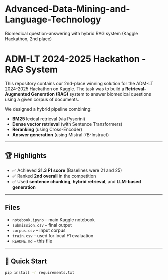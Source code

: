 # Advanced-Data-Mining-and-Language-Technology
Biomedical question-answering with hybrid RAG system (Kaggle Hackathon, 2nd place)

#  ADM-LT 2024-2025 Hackathon - RAG System

This repository contains our 2nd-place winning solution for the ADM-LT 2024-2025 Hackathon on Kaggle. The task was to build a **Retrieval-Augmented Generation (RAG)** system to answer biomedical questions using a given corpus of documents.

We designed a hybrid pipeline combining:
- **BM25** lexical retrieval (via Pyserini)
- **Dense vector retrieval** (with Sentence Transformers)
- **Reranking** (using Cross-Encoder)
- **Answer generation** (using Mistral-7B-Instruct)

---

## 🏆 Highlights

- ✅ Achieved **31.3 F1 score** (Baselines were 21 and 25)
- ✅ Ranked **2nd overall** in the competition
- ✅ Used **sentence chunking**, **hybrid retrieval**, and **LLM-based generation**

---

##  Files

- `notebook.ipynb` – main Kaggle notebook
- `submission.csv` – final output
- `corpus.csv` – input corpus
- `train.csv` – used for local F1 evaluation
- `README.md` – this file

---

## 🚀 Quick Start

```bash
pip install -r requirements.txt
